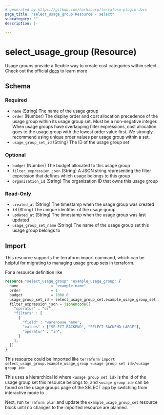 ```yaml
---
# generated by https://github.com/hashicorp/terraform-plugin-docs
page_title: "select_usage_group Resource - select"
subcategory: ""
description: |-
  
---
```


# select_usage_group (Resource)


Usage groups provide a flexible way to create cost categories within select. Check out the official [docs](https://select.dev/docs/reference/using-select/usage-groups) to learn more 


<!-- schema generated by tfplugindocs -->
## Schema

### Required

- `name` (String) The name of the usage group
- `order` (Number) The display order and cost allocation precedence of the usage group within its usage group set. Must be a non-negative integer. When usage groups have overlapping filter expressions, cost allocation goes to the usage group with the lowest order value first. We strongly recommend using unique order values per usage group within a set.
- `usage_group_set_id` (String) The ID of the usage group set

### Optional

- `budget` (Number) The budget allocated to this usage group
- `filter_expression_json` (String) A JSON string representing the filter expression that defines which usage belongs to this group
- `organization_id` (String) The organization ID that owns this usage group

### Read-Only

- `created_at` (String) The timestamp when the usage group was created
- `id` (String) The unique identifier of the usage group
- `updated_at` (String) The timestamp when the usage group was last updated
- `usage_group_set_name` (String) The name of the usage group set this usage group belongs to

## Import
This resource supports the terraform import command, which can be helpful for migrating to managing usage group sets in terraform.

For a resource definition like
```tf
resource "select_usage_group" "example_usage_group" {
  name               = "example-name"
  order              = 1
  budget             = 1000.0
  usage_group_set_id = select_usage_group_set.example_usage_group_set.id
  filter_expression_json = jsonencode({
    "operator" : "or",
    "filters" : [
      {
        "field" : "warehouse_name",
        "values" : ["SELECT_BACKEND", "SELECT_BACKEND_LARGE"],
        "operator" : "in",
      }
    ],
  })
}

```
This resource could be imported like
`terraform import select_usage_group.example_usage_group <usage group set id>/<usage group id>`

This uses a hierarchical id where `<usage group set id>` is the id of the usage group set this resource belongs to, and `<usage group id>` can be found on the usage groups page of the SELECT app by switching from interactive mode to 

Next, run `terraform plan` and update the `example_usage_group_set` resource block until no changes to the imported resource are planned.
